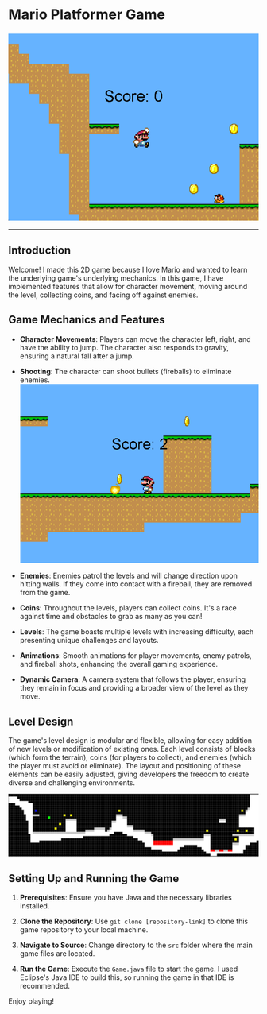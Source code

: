 # Mario Platformer Game
![Example Image](./res/Readme_Images/Game.png)


---

## Introduction

Welcome! I made this 2D game because I love Mario and wanted to learn the underlying game's underlying mechanics. In this game, I have implemented features that allow for character movement, moving around the level, collecting coins, and facing off against enemies. 

## Game Mechanics and Features

- **Character Movements**: Players can move the character left, right, and have the ability to jump. The character also responds to gravity, ensuring a natural fall after a jump.
  
- **Shooting**: The character can shoot bullets (fireballs) to eliminate enemies.
![Example Image](./res/Readme_Images/Fireball.png)
  
- **Enemies**: Enemies patrol the levels and will change direction upon hitting walls. If they come into contact with a fireball, they are removed from the game.
  
- **Coins**: Throughout the levels, players can collect coins. It's a race against time and obstacles to grab as many as you can!
  
- **Levels**: The game boasts multiple levels with increasing difficulty, each presenting unique challenges and layouts.
  
- **Animations**: Smooth animations for player movements, enemy patrols, and fireball shots, enhancing the overall gaming experience.
  
- **Dynamic Camera**: A camera system that follows the player, ensuring they remain in focus and providing a broader view of the level as they move.

## Level Design

The game's level design is modular and flexible, allowing for easy addition of new levels or modification of existing ones. Each level consists of blocks (which form the terrain), coins (for players to collect), and enemies (which the player must avoid or eliminate). The layout and positioning of these elements can be easily adjusted, giving developers the freedom to create diverse and challenging environments.

![Example Image](./res/Readme_Images/Level_Design.png)


## Setting Up and Running the Game

1. **Prerequisites**: Ensure you have Java and the necessary libraries installed.
  
2. **Clone the Repository**: Use `git clone [repository-link]` to clone this game repository to your local machine.
  
3. **Navigate to Source**: Change directory to the `src` folder where the main game files are located.
  
4. **Run the Game**: Execute the `Game.java` file to start the game. I used Eclipse's Java IDE to build this, so running the game in that IDE is recommended. 

Enjoy playing!


